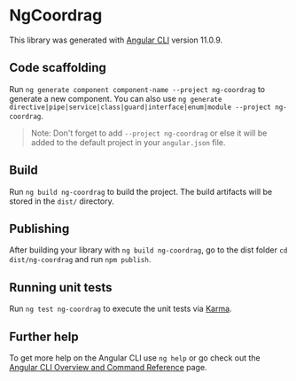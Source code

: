 # NgCoordrag

This library was generated with [Angular CLI](https://github.com/angular/angular-cli) version 11.0.9.

## Code scaffolding

Run `ng generate component component-name --project ng-coordrag` to generate a new component. You can also use `ng generate directive|pipe|service|class|guard|interface|enum|module --project ng-coordrag`.
> Note: Don't forget to add `--project ng-coordrag` or else it will be added to the default project in your `angular.json` file. 

## Build

Run `ng build ng-coordrag` to build the project. The build artifacts will be stored in the `dist/` directory.

## Publishing

After building your library with `ng build ng-coordrag`, go to the dist folder `cd dist/ng-coordrag` and run `npm publish`.

## Running unit tests

Run `ng test ng-coordrag` to execute the unit tests via [Karma](https://karma-runner.github.io).

## Further help

To get more help on the Angular CLI use `ng help` or go check out the [Angular CLI Overview and Command Reference](https://angular.io/cli) page.
